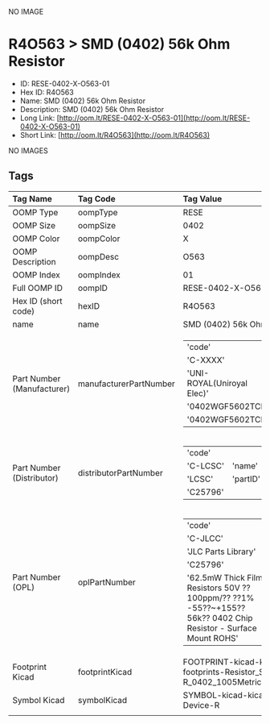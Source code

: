 


  
NO IMAGE  
# R4O563 > SMD (0402) 56k Ohm Resistor

- ID: RESE-0402-X-O563-01
- Hex ID: R4O563
- Name: SMD (0402) 56k Ohm Resistor
- Description: SMD (0402) 56k Ohm Resistor
- Long Link: [http://oom.lt/RESE-0402-X-O563-01](http://oom.lt/RESE-0402-X-O563-01)
- Short Link: [http://oom.lt/R4O563](http://oom.lt/R4O563)
  
NO IMAGES  
## Tags
  

|Tag Name|Tag Code|Tag Value|
| :--- | :--- | :--- |
|OOMP Type|oompType|RESE|
|OOMP Size|oompSize|0402|
|OOMP Color|oompColor|X|
|OOMP Description|oompDesc|O563|
|OOMP Index|oompIndex|01|
|Full OOMP ID|oompID|RESE-0402-X-O563-01|
|Hex ID (short code)|hexID|R4O563|
|name|name|SMD (0402) 56k Ohm Resistor|
|Part Number (Manufacturer)|manufacturerPartNumber|<table><tr><td>'code'</td></tr><tr><td> 'C-XXXX'</td><td> 'name'</td></tr><tr><td> 'UNI-ROYAL(Uniroyal Elec)'</td><td> 'partID'</td></tr><tr><td> '0402WGF5602TCE'</td><td> 'partName'</td></tr><tr><td> '0402WGF5602TCE'</td></tr></table>|
|Part Number (Distributor)|distributorPartNumber|<table><tr><td>'code'</td></tr><tr><td> 'C-LCSC'</td><td> 'name'</td></tr><tr><td> 'LCSC'</td><td> 'partID'</td></tr><tr><td> 'C25796'</td></tr></table>|
|Part Number (OPL)|oplPartNumber|<table><tr><td>'code'</td></tr><tr><td> 'C-JLCC'</td><td> 'name'</td></tr><tr><td> 'JLC Parts Library'</td><td> 'partID'</td></tr><tr><td> 'C25796'</td><td> 'partName'</td></tr><tr><td> '62.5mW Thick Film Resistors 50V ??100ppm/?? ??1% -55??~+155?? 56k?? 0402  Chip Resistor - Surface Mount ROHS'</td></tr></table>|
|Footprint Kicad|footprintKicad|FOOTPRINT-kicad-kicad-footprints-Resistor_SMD-R_0402_1005Metric|
|Symbol Kicad|symbolKicad|SYMBOL-kicad-kicad-symbols-Device-R|
||||
